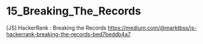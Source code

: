 # 15_Breaking_The_Records
[JS] HackerRank : Breaking the Records
https://medium.com/@marktbss/js-hackerrank-breaking-the-records-bed7beddb4a7

